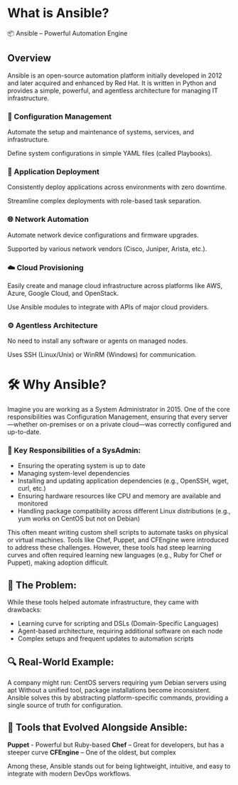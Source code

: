 # What is Ansible?
📦 Ansible – Powerful Automation Engine
## Overview
Ansible is an open-source automation platform initially developed in 2012 and later acquired and enhanced by Red Hat. It is written in Python and provides a simple, powerful, and agentless architecture for managing IT infrastructure.
 ### 🔧 Configuration Management

Automate the setup and maintenance of systems, services, and infrastructure.

Define system configurations in simple YAML files (called Playbooks).

### 🚀 Application Deployment

Consistently deploy applications across environments with zero downtime.

Streamline complex deployments with role-based task separation.

### 🌐 Network Automation

Automate network device configurations and firmware upgrades.

Supported by various network vendors (Cisco, Juniper, Arista, etc.).

### ☁️ Cloud Provisioning

Easily create and manage cloud infrastructure across platforms like AWS, Azure, Google Cloud, and OpenStack.

Use Ansible modules to integrate with APIs of major cloud providers.

### ⚙️ Agentless Architecture

No need to install any software or agents on managed nodes.

Uses SSH (Linux/Unix) or WinRM (Windows) for communication.

# 🛠 Why Ansible?

Imagine you are working as a System Administrator in 2015. One of the core responsibilities was Configuration Management, ensuring that every server—whether on-premises or on a private cloud—was correctly configured and up-to-date.
### 🎯 Key Responsibilities of a SysAdmin:
   * Ensuring the operating system is up to date
   * Managing system-level dependencies
   * Installing and updating application dependencies (e.g., OpenSSH, wget, curl, etc.)
   * Ensuring hardware resources like CPU and memory are available and monitored
   * Handling package compatibility across different Linux distributions (e.g., yum works on CentOS but not on Debian)

This often meant writing custom shell scripts to automate tasks on physical or virtual machines. Tools like Chef, Puppet, and CFEngine were introduced to address these challenges. However, these tools had steep learning curves and often required learning new languages (e.g., Ruby for Chef or Puppet), making adoption difficult.

## 🔄 The Problem:

While these tools helped automate infrastructure, they came with drawbacks:
* Learning curve for scripting and DSLs (Domain-Specific Languages)
* Agent-based architecture, requiring additional software on each node
* Complex setups and frequent updates to automation scripts

## 🔍 Real-World Example:
A company might run: CentOS servers requiring yum Debian servers using apt Without a unified tool, package installations become inconsistent. Ansible solves this by abstracting platform-specific commands, providing a single source of truth for configuration.

## 🧪 Tools that Evolved Alongside Ansible:
**Puppet** - Powerful but Ruby-based
**Chef** – Great for developers, but has a steeper curve
**CFEngine** – One of the oldest, but complex

Among these, Ansible stands out for being lightweight, intuitive, and easy to integrate with modern DevOps workflows.




